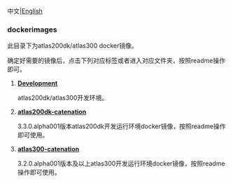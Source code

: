 中文|[English](README_EN.md)

### dockerimages

此目录下为atlas200dk/atlas300 docker镜像。        
    
确定好需要的镜像后，点击下列对应标签或者进入对应文件夹，按照readme操作即可。   

1. [**Development**](./Development)

    atlas200dk/atlas300开发环境。

2. [**atlas200dk-catenation**](./atlas200dk-catenation)

    3.3.0.alpha001版本atlas200dk开发运行环境docker镜像，按照readme操作即可使用。   
3. [**atlas300-catenation**](./atlas300-catenation)

    3.2.0.alpha001版本及以上atlas300开发运行环境docker镜像，按照readme操作即可使用。 
